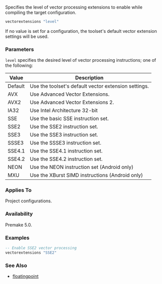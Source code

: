 Specifies the level of vector processing extensions to enable while compiling the target configuration.

```lua
vectorextensions "level"
```

If no value is set for a configuration, the toolset's default vector extension settings will be used.

### Parameters ###

`level` specifies the desired level of vector processing instructions; one of the following:

| Value       | Description                                            |
|-------------|--------------------------------------------------------|
| Default     | Use the toolset's default vector extension settings.   |
| AVX         | Use Advanced Vector Extensions.                        |
| AVX2        | Use Advanced Vector Extensions 2.                      |
| IA32        | Use Intel Architecture 32-bit                          |
| SSE         | Use the basic SSE instruction set.                     |
| SSE2        | Use the SSE2 instruction set.                          |
| SSE3        | Use the SSE3 instruction set.                          |
| SSSE3       | Use the SSSE3 instruction set.                         |
| SSE4.1      | Use the SSE4.1 instruction set.                        |
| SSE4.2      | Use the SSE4.2 instruction set.                        |
| NEON        | Use the NEON instruction set (Android only)            |
| MXU         | Use the XBurst SIMD instructions (Android only)        |

### Applies To ###

Project configurations.

### Availability ###

Premake 5.0.

### Examples ###

```lua
-- Enable SSE2 vector processing
vectorextensions "SSE2"
```

### See Also ###

* [floatingpoint](floatingpoint.md)
